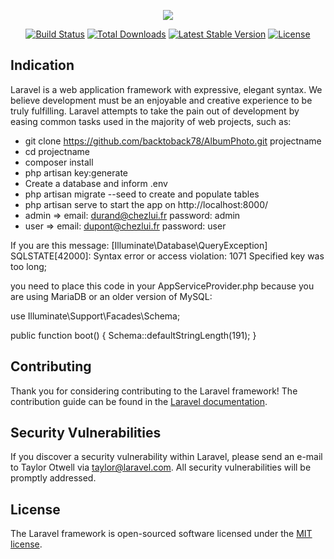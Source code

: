 <p align="center"><img src="https://laravel.com/assets/img/components/logo-laravel.svg"></p>

<p align="center">
<a href="https://travis-ci.org/laravel/framework"><img src="https://travis-ci.org/laravel/framework.svg" alt="Build Status"></a>
<a href="https://packagist.org/packages/laravel/framework"><img src="https://poser.pugx.org/laravel/framework/d/total.svg" alt="Total Downloads"></a>
<a href="https://packagist.org/packages/laravel/framework"><img src="https://poser.pugx.org/laravel/framework/v/stable.svg" alt="Latest Stable Version"></a>
<a href="https://packagist.org/packages/laravel/framework"><img src="https://poser.pugx.org/laravel/framework/license.svg" alt="License"></a>
</p>

## Indication

Laravel is a web application framework with expressive, elegant syntax. We believe development must be an enjoyable and creative experience to be truly fulfilling. Laravel attempts to take the pain out of development by easing common tasks used in the majority of web projects, such as:

- git clone https://github.com/backtoback78/AlbumPhoto.git projectname
- cd projectname
- composer install
- php artisan key:generate
- Create a database and inform .env
- php artisan migrate --seed to create and populate tables
- php artisan serve to start the app on http://localhost:8000/
- admin => email: durand@chezlui.fr password: admin
- user => email: dupont@chezlui.fr password: user

If you are this message: [Illuminate\Database\QueryException]
SQLSTATE[42000]: Syntax error or access violation: 1071 Specified key was too long; 

you need to place this code in your AppServiceProvider.php because you are using MariaDB or an older version of MySQL:

use Illuminate\Support\Facades\Schema;

public function boot()
{
    Schema::defaultStringLength(191);
}


## Contributing

Thank you for considering contributing to the Laravel framework! The contribution guide can be found in the [Laravel documentation](https://laravel.com/docs/contributions).

## Security Vulnerabilities

If you discover a security vulnerability within Laravel, please send an e-mail to Taylor Otwell via [taylor@laravel.com](mailto:taylor@laravel.com). All security vulnerabilities will be promptly addressed.

## License

The Laravel framework is open-sourced software licensed under the [MIT license](https://opensource.org/licenses/MIT).
